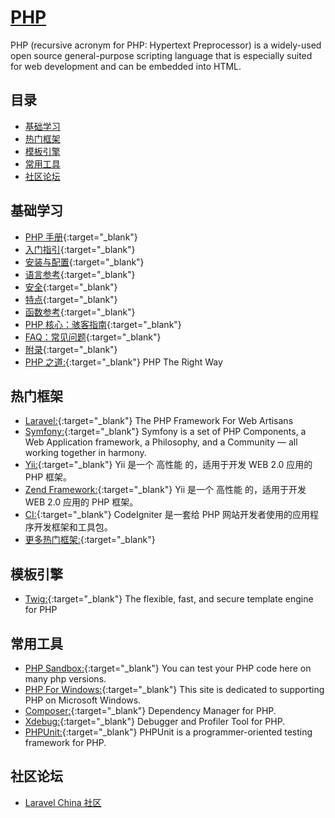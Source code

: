 # [PHP](https://openset.github.io/PHP/)
PHP (recursive acronym for PHP: Hypertext Preprocessor) is a widely-used open source general-purpose scripting language that is especially suited for web development and can be embedded into HTML.

## 目录
  - [基础学习](#基础学习)
  - [热门框架](#热门框架)
  - [模板引擎](#模板引擎)
  - [常用工具](#常用工具)
  - [社区论坛](#社区论坛)

## 基础学习
  - [PHP 手册](http://php.net/manual/zh/){:target="_blank"}
  - [入门指引](http://php.net/manual/zh/getting-started.php){:target="_blank"}
  - [安装与配置](http://php.net/manual/zh/install.php){:target="_blank"}
  - [语言参考](http://php.net/manual/zh/langref.php){:target="_blank"}
  - [安全](http://php.net/manual/zh/security.php){:target="_blank"}
  - [特点](http://php.net/manual/zh/features.php){:target="_blank"}
  - [函数参考](http://php.net/manual/zh/funcref.php){:target="_blank"}
  - [PHP 核心：骇客指南](http://php.net/manual/zh/internals2.php){:target="_blank"}
  - [FAQ：常见问题](http://php.net/manual/zh/faq.php){:target="_blank"}
  - [附录](http://php.net/manual/zh/appendices.php){:target="_blank"}
  - [PHP 之道:](http://www.phptherightway.com/){:target="_blank"} PHP The Right Way

## 热门框架
  - [Laravel:](https://laravel.com/){:target="_blank"} The PHP Framework For Web Artisans
  - [Symfony:](http://symfony.com/){:target="_blank"} Symfony is a set of PHP Components, a Web Application framework, a Philosophy, and a Community — all working together in harmony.
  - [Yii:](http://www.yiiframework.com/){:target="_blank"} Yii 是一个 高性能 的，适用于开发 WEB 2.0 应用的 PHP 框架。
  - [Zend Framework:](https://framework.zend.com/){:target="_blank"} Yii 是一个 高性能 的，适用于开发 WEB 2.0 应用的 PHP 框架。
  - [CI:](https://codeigniter.org.cn/){:target="_blank"} CodeIgniter 是一套给 PHP 网站开发者使用的应用程序开发框架和工具包。
  - [更多热门框架:](https://github.com/codeguy/php-the-right-way/wiki/Frameworks){:target="_blank"}

## 模板引擎
  - [Twig:](https://twig.symfony.com/){:target="_blank"} The flexible, fast, and secure template engine for PHP

## 常用工具
  - [PHP Sandbox:](http://sandbox.onlinephpfunctions.com/){:target="_blank"} You can test your PHP code here on many php versions.
  - [PHP For Windows:](http://windows.php.net/){:target="_blank"} This site is dedicated to supporting PHP on Microsoft Windows.
  - [Composer:](http://sandbox.onlinephpfunctions.com/){:target="_blank"} Dependency Manager for PHP.
  - [Xdebug:](https://xdebug.org/){:target="_blank"} Debugger and Profiler Tool for PHP.
  - [PHPUnit:](http://sandbox.onlinephpfunctions.com/){:target="_blank"} PHPUnit is a programmer-oriented testing framework for PHP.

## 社区论坛
  - [Laravel China 社区](https://laravel-china.org/)
